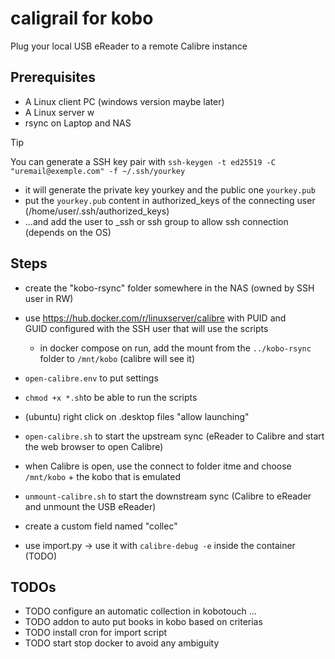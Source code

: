 # caligrail for kobo
Plug your local USB eReader to a remote Calibre instance

## Prerequisites
- A Linux client PC (windows version maybe later)
- A Linux server w
- rsync on Laptop and NAS


> [!TIP]
> You can generate a SSH key pair with `ssh-keygen -t ed25519 -C "uremail@exemple.com" -f ~/.ssh/yourkey`
> - it will generate the private key yourkey and the public one `yourkey.pub`
> - put the `yourkey.pub` content in authorized_keys of the connecting user (/home/user/.ssh/authorized_keys)
> - ...and add the user to _ssh or ssh group to allow ssh connection (depends on the OS)

## Steps

- create the "kobo-rsync" folder somewhere in the NAS (owned by SSH user in RW)

- use https://hub.docker.com/r/linuxserver/calibre with PUID and GUID configured with the SSH user that will use the scripts
  - in docker compose on run, add the mount from the `../kobo-rsync` folder to `/mnt/kobo` (calibre will see it)

- `open-calibre.env` to put settings

- `chmod +x *.sh`to be able to run the scripts

- (ubuntu) right click on .desktop files "allow launching"

- `open-calibre.sh` to start the upstream sync (eReader to Calibre and start the web browser to open Calibre)

- when Calibre is open, use the connect to folder itme and choose `/mnt/kobo` + the kobo that is emulated

- `unmount-calibre.sh` to start the downstream sync (Calibre to eReader and unmount the USB eReader)



- create a custom field named "collec"

- use import.py -> use it with `calibre-debug -e` inside the container (TODO)


## TODOs

- TODO configure an automatic collection in kobotouch ...
- TODO addon to auto put books in kobo based on criterias
- TODO install cron for import script
- TODO start stop docker to avoid any ambiguity

